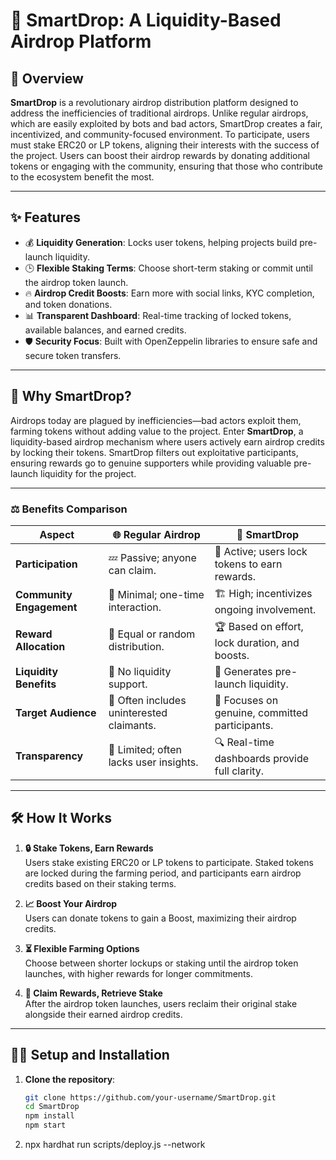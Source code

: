 # 🌟 SmartDrop: A Liquidity-Based Airdrop Platform

## 🚀 Overview

**SmartDrop** is a revolutionary airdrop distribution platform designed to address the inefficiencies of traditional airdrops. Unlike regular airdrops, which are easily exploited by bots and bad actors, SmartDrop creates a fair, incentivized, and community-focused environment. To participate, users must stake ERC20 or LP tokens, aligning their interests with the success of the project. Users can boost their airdrop rewards by donating additional tokens or engaging with the community, ensuring that those who contribute to the ecosystem benefit the most.

---

## ✨ Features

- 💰 **Liquidity Generation**: Locks user tokens, helping projects build pre-launch liquidity.
- 🕒 **Flexible Staking Terms**: Choose short-term staking or commit until the airdrop token launch.
- 🔥 **Airdrop Credit Boosts**: Earn more with social links, KYC completion, and token donations.
- 📊 **Transparent Dashboard**: Real-time tracking of locked tokens, available balances, and earned credits.
- 🛡️ **Security Focus**: Built with OpenZeppelin libraries to ensure safe and secure token transfers.

---

## 🌟 Why SmartDrop?

Airdrops today are plagued by inefficiencies—bad actors exploit them, farming tokens without adding value to the project. Enter **SmartDrop**, a liquidity-based airdrop mechanism where users actively earn airdrop credits by locking their tokens. SmartDrop filters out exploitative participants, ensuring rewards go to genuine supporters while providing valuable pre-launch liquidity for the project.

---

### ⚖️ Benefits Comparison

| **Aspect**               | **🌐 Regular Airdrop**                        | **🚀 SmartDrop**                              |
|--------------------------|----------------------------------------------|----------------------------------------------|
| **Participation**        | 💤 Passive; anyone can claim.                 | 🔑 Active; users lock tokens to earn rewards. |
| **Community Engagement** | 🤏 Minimal; one-time interaction.             | 🏗️ High; incentivizes ongoing involvement.   |
| **Reward Allocation**    | 🎲 Equal or random distribution.              | 🏆 Based on effort, lock duration, and boosts. |
| **Liquidity Benefits**   | 🚫 No liquidity support.                      | 🌊 Generates pre-launch liquidity.           |
| **Target Audience**      | 🤷 Often includes uninterested claimants.     | 👥 Focuses on genuine, committed participants. |
| **Transparency**         | 🙈 Limited; often lacks user insights.        | 🔍 Real-time dashboards provide full clarity. |

---

## 🛠️ How It Works

1. **🔒 Stake Tokens, Earn Rewards**  
   Users stake existing ERC20 or LP tokens to participate. Staked tokens are locked during the farming period, and participants earn airdrop credits based on their staking terms.

2. **📈 Boost Your Airdrop**  
   Users can donate tokens to gain a Boost, maximizing their airdrop credits.

3. **⏳ Flexible Farming Options**  
   Choose between shorter lockups or staking until the airdrop token launches, with higher rewards for longer commitments.

4. **🎁 Claim Rewards, Retrieve Stake**  
   After the airdrop token launches, users reclaim their original stake alongside their earned airdrop credits.

---

## 🧑‍💻 Setup and Installation

1. **Clone the repository**:

   ```bash
   git clone https://github.com/your-username/SmartDrop.git
   cd SmartDrop
   npm install
   npm start

2. npx hardhat run scripts/deploy.js --network <network-name>
